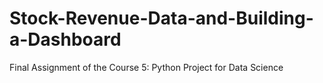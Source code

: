 # Stock-Revenue-Data-and-Building-a-Dashboard
Final Assignment of the Course 5: Python Project for Data Science
